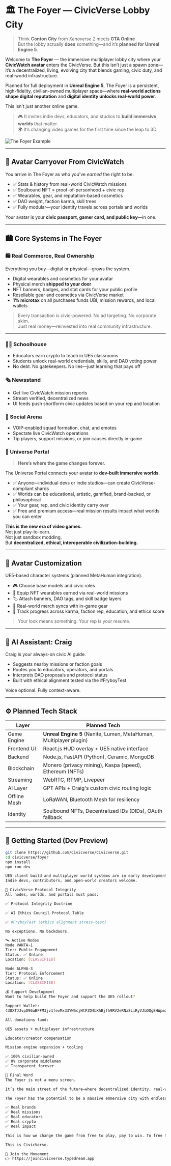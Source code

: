 # 🏛️ The Foyer — CivicVerse Lobby City

> Think **Conton City** from *Xenoverse 2* meets **GTA Online**  
> But the lobby actually **does** something—and it’s **planned for Unreal Engine 5**.

Welcome to **The Foyer** — the immersive multiplayer lobby city where your **CivicWatch avatar** enters the CivicVerse. But this isn’t just a spawn zone—it’s a decentralized, living, evolving city that blends gaming, civic duty, and real-world infrastructure.

Planned for full deployment in **Unreal Engine 5**, The Foyer is a persistent, high-fidelity, civilian-owned multiplayer space—where **real-world actions shape digital reputation** and **digital identity unlocks real-world power**.

This isn't just another online game.

> 🎮 It invites indie devs, educators, and studios to **build immersive worlds** that matter.  
> 🌍 It’s changing video games for the first time since the leap to 3D.


![The Foyer Example](./assets.md/The_Foyer_example.png)

---

## 🧬 Avatar Carryover From CivicWatch

You arrive in The Foyer as who you've *earned* the right to be.

- ✅ Stats & history from real-world CivicWatch missions  
- ✅ Soulbound NFT = proof-of-personhood + civic rep  
- ✅ Wearables, gear, and reputation-based cosmetics  
- ✅ DAO weight, faction karma, skill trees  
- ✅ Fully modular—your identity travels across portals and worlds

Your avatar is your **civic passport, gamer card, and public key**—in one.

---

## 🏙️ Core Systems in The Foyer

### 🛍️ Real Commerce, Real Ownership

Everything you buy—digital or physical—grows the system.

- Digital wearables and cosmetics for your avatar  
- Physical merch **shipped to your door**  
- NFT banners, badges, and stat cards for your public profile  
- Resellable gear and cosmetics via CivicVerse market  
- **1% microtax** on all purchases funds UBI, mission rewards, and local wallets

> Every transaction is civic-powered. No ad targeting. No corporate skim.  
> Just real money—reinvested into real community infrastructure.

---

### 🧑‍🏫 Schoolhouse
- Educators earn crypto to teach in UE5 classrooms  
- Students unlock real-world credentials, skills, and DAO voting power  
- No debt. No gatekeepers. No lies—just learning that pays off

### 🗞️ Newsstand
- Get live CivicWatch mission reports  
- Stream verified, decentralized news  
- UI feeds push shortform civic updates based on your rep and location

### 💬 Social Arena
- VOIP-enabled squad formation, chat, and emotes  
- Spectate live CivicWatch operations  
- Tip players, support missions, or join causes directly in-game

### 🌌 Universe Portal

> **Here’s where the game changes forever.**

The Universe Portal connects your avatar to **dev-built immersive worlds**.

- ✅ Anyone—individual devs or indie studios—can create CivicVerse-compliant shards  
- ✅ Worlds can be educational, artistic, gamified, brand-backed, or philosophical  
- ✅ Your gear, rep, and civic identity carry over  
- ✅ Free and premium access—real mission results impact what worlds you can enter

**This is the new era of video games.**  
Not just play-to-earn.  
Not just sandbox modding.  
But **decentralized, ethical, interoperable civilization-building.**

---

## 👕 Avatar Customization

UE5-based character systems (planned MetaHuman integration).

- 🎮 Choose base models and civic roles  
- 🎽 Equip NFT wearables earned via real-world missions  
- 🏷️ Attach banners, DAO tags, and skill badge layers  
- 🎁 Real-world merch syncs with in-game gear  
- 🧠 Track progress across karma, faction rep, education, and ethics score

> Your look means something. Your rep is your resume.

---

## 🧠 AI Assistant: Craig

Craig is your always-on civic AI guide.

- Suggests nearby missions or faction goals  
- Routes you to educators, operators, and portals  
- Interprets DAO proposals and protocol status  
- Built with ethical alignment tested via the #FryboyTest

Voice optional. Fully context-aware.

---

## ⚙️ Planned Tech Stack

| Layer        | Planned Tech |
|--------------|--------------|
| Game Engine  | **Unreal Engine 5** (Nanite, Lumen, MetaHuman, Multiplayer plugin) |
| Frontend UI  | React.js HUD overlay + UE5 native interface |
| Backend      | Node.js, FastAPI (Python), Ceramic, MongoDB |
| Blockchain   | Monero (privacy mining), Kaspa (speed), Ethereum (NFTs) |
| Streaming    | WebRTC, RTMP, Livepeer |
| AI Layer     | GPT APIs + Craig's custom civic routing logic |
| Offline Mesh | LoRaWAN, Bluetooth Mesh for resiliency |
| Identity     | Soulbound NFTs, Decentralized IDs (DIDs), OAuth fallback

---

## 🚀 Getting Started (Dev Preview)

```bash
git clone https://github.com/Civicverse/Civicverse.git
cd civicverse/foyer
npm install
npm run dev

UE5 client build and multiplayer world systems are in early development under /ue5/foyer.
Indie devs, contributors, and open-world creators welcome.

🔐 CivicVerse Protocol Integrity
All nodes, worlds, and portals must pass:

✅ Protocol Integrity Doctrine

✅ AI Ethics Council Protocol Table

✅ #FryboyTest (ethics alignment stress-test)

No exceptions. No backdoors.

🛰️ Active Nodes
Node VANTA-1
Tier: Public Engagement
Status: ✅ Online
Location: [CLASSIFIED]

Node ALPHA-3
Tier: Protocol Enforcement
Status: ✅ Online
Location: [CLASSIFIED]

💰 Support Development
Want to help build The Foyer and support the UE5 rollout?

Support Wallet:
438XTJJvpD96uBFFM3jv1fevMx33YW5cjHtPZQ4bXABjfh9RV2eRNa8LiRyVJbDQgEHWpmZSCH836DcvzrQJa52CGBHVSEp

All donations fund:

UE5 assets + multiplayer infrastructure

Educator/creator compensation

Mission engine expansion + tooling

✅ 100% civilian-owned
✅ 0% corporate middlemen
✅ Transparent forever

🎯 Final Word
The Foyer is not a menu screen.

It’s the main street of the future—where decentralized identity, real-world action, and next-gen gaming collide.

The Foyer has the potential to be a massive emmersive city with endless potential.

✅ Real brands
✅ Real missions
✅ Real educators
✅ Real crypto
✅ Real impact

This is how we change the game from free to play, pay to win. To free to live, paid to play...

This is CivicVerse.

🔗 Join the Movement
👉 https://joincivicverse.typedream.app



